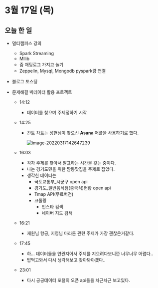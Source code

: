 # 3월 17일 (목)

## 오늘 한 일

* 멀티캠퍼스 강의
  * Spark Streaming
  * Mllib
  * 줌 채팅로그 가지고 놀기
  * Zeppelin, Mysql, Mongodb pyspark랑 연결
  
* 블로그 포스팅

* 문제해결 빅데이터 활용 프로젝트
  * 14:12
    * 데이터를 찾으며 주제정하기 시작
    
  * 14:25
  
    * 간트 차트는 성헌님이 찾으신 **Asana** 어플을 사용하기로 했다.
  
      ![image-20220317142647239](C:\projects\images\220317_TID\image-20220317142647239.png)
  
  * 16:03
  
    * 각자 주제를 찾아서 발표하는 시간을 갖는 중이다.
    * 나는 경기도민을 위한 짬뽕맛집을 주제로 잡았다.
    * 생각한 데이터는
      * 국토교통부_시군구 open api
      * 경기도_일반음식점(중국식)현황 open api
      * Tmap API(무료버전)
      * 크롤링 
        * 인스타 검색
        * 네이버 지도 검색
  
  * 16:21
  
    * 재원님 항공, 지영님 마라톤 관련 주제가 가장 괜찮은거같다.
  
  * 17:45
  
    * 하...  데이터들을 연관지어서 주제를 지으려다보니깐 너무너무 어렵다..
    * 밥먹고와서 다시 생각해보고 찾아봐야겠다..
    
  * 23:01
  
    * 다시 공공데이터 포털의 오픈 api들을 차근차근 보고있다.